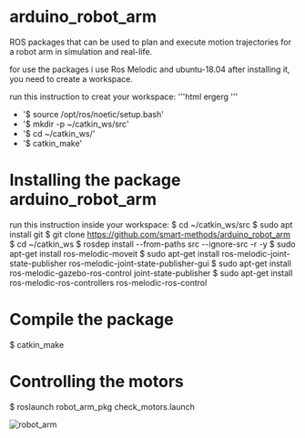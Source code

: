 # arduino_robot_arm
ROS packages that can be used to plan and execute motion trajectories for a robot arm in simulation and real-life.

for use the packages i use Ros Melodic and ubuntu-18.04 after installing it, you need to create a workspace.

run this instruction to creat your  workspace:
'''html
ergerg
'''
- '$ source /opt/ros/noetic/setup.bash'
- '$ mkdir -p ~/catkin_ws/src'
- '$ cd ~/catkin_ws/'
- '$ catkin_make'


# Installing the package arduino_robot_arm
run this instruction inside your workspace:
	$ cd ~/catkin_ws/src
	$ sudo apt install git
	$ git clone https://github.com/smart-methods/arduino_robot_arm 
	$ cd ~/catkin_ws
	$ rosdep install --from-paths src --ignore-src -r -y
	$ sudo apt-get install ros-melodic-moveit
  $ sudo apt-get install ros-melodic-joint-state-publisher ros-melodic-joint-state-publisher-gui
  $ sudo apt-get install ros-melodic-gazebo-ros-control joint-state-publisher
  $ sudo apt-get install ros-melodic-ros-controllers ros-melodic-ros-control


# Compile the package
  $ catkin_make
  
 
 # Controlling the motors
 $ roslaunch robot_arm_pkg check_motors.launch

 
 ![robot_arm](https://user-images.githubusercontent.com/60845044/123549884-8b1bd500-d773-11eb-94eb-c1751da126c9.png)

 






